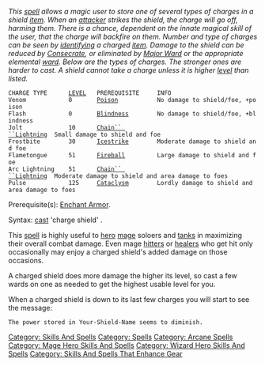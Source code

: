 *This [spell](:Category:_Spells.md "wikilink") allows a magic user to
store one of several types of charges in a shield
[item](:Category:_Objects.md "wikilink"). When an
[attacker](:Category:_Mobs.md "wikilink") strikes the shield, the charge
will go off, harming them. There is a chance, dependent on the innate
magical skill of the user, that the charge will backfire on them. Number
and type of charges can be seen by [identifying](Identify.md "wikilink")
a charged [item](:Category:_Objects.md "wikilink"). Damage to the shield
can be reduced by [Consecrate](Consecrate.md "wikilink"), or eliminated
by [Major Ward](Major_Ward.md "wikilink") or the appropriate elemental
[ward](Ward.md "wikilink"). Below are the types of charges. The stronger
ones are harder to cast. A shield cannot take a charge unless it is
higher [level](Object_Level.md "wikilink") than listed.*

`CHARGE TYPE      `[`LEVEL`](Level.md "wikilink")`   PREREQUISITE     INFO`  
`Venom            0       `[`Poison`](Poison_(spell).md "wikilink")`           No damage to shield/foe, +poison`  
`Flash            0       `[`Blindness`](Blindness.md "wikilink")`        No damage to shield/foe, +blindness`  
`Jolt             10      `[`Chain`` ``Lightning`](Chain_Lightning.md "wikilink")`  Small damage to shield and foe`  
`Frostbite        30      `[`Icestrike`](Icestrike.md "wikilink")`        Moderate damage to shield and foe`  
`Flametongue      51      `[`Fireball`](Fireball.md "wikilink")`         Large damage to shield and foe`  
`Arc Lightning    51      `[`Chain`` ``Lightning`](Chain_Lightning.md "wikilink")`  Moderate damage to shield and area damage to foes`  
`Pulse            125     `[`Cataclysm`](Cataclysm "wikilink")`        Lordly damage to shield and area damage to foes`

Prerequisite(s): [Enchant Armor](Enchant_Armor.md "wikilink").

Syntax: [cast](Cast.md "wikilink") 'charge shield' <shield>
<charge type>.

This [spell](:Category:_Spells.md "wikilink") is highly useful to
[hero](:Category:_Hero.md "wikilink")
[mage](:Category:_Mages.md "wikilink") soloers and
[tanks](Tanks.md "wikilink") in maximizing their overall combat damage.
Even mage [hitters](Hitters.md "wikilink") or
[healers](Healers.md "wikilink") who get hit only occasionally may enjoy
a charged shield's added damage on those occasions.

A charged shield does more damage the higher its level, so cast a few
wards on one as needed to get the highest usable level for you.

When a charged shield is down to its last few charges you will start to
see the message:

`The power stored in Your-Shield-Name seems to diminish.`

[Category: Skills And Spells](Category:_Skills_And_Spells "wikilink")
[Category: Spells](Category:_Spells "wikilink") [Category: Arcane
Spells](Category:_Arcane_Spells "wikilink") [Category: Mage Hero Skills
And Spells](Category:_Mage_Hero_Skills_And_Spells "wikilink") [Category:
Wizard Hero Skills And
Spells](Category:_Wizard_Hero_Skills_And_Spells "wikilink") [Category:
Skills And Spells That Enhance
Gear](Category:_Skills_And_Spells_That_Enhance_Gear "wikilink")
